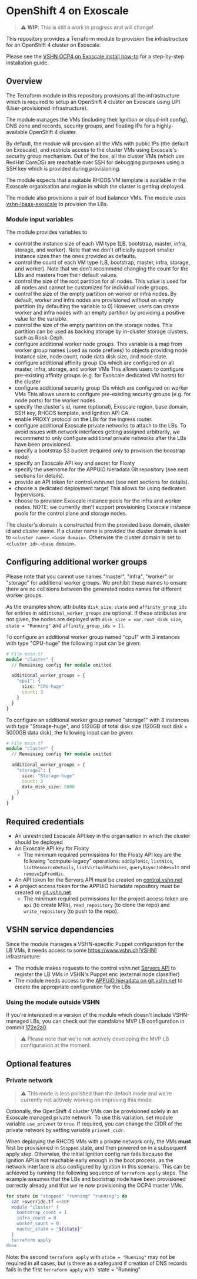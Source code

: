 # OpenShift 4 on Exoscale

> :warning: **WIP**: This is still a work in progress and will change!

This repository provides a Terraform module to provision the infrastructure for an OpenShift 4 cluster on Exoscale.

Please see the [VSHN OCP4 on Exoscale install how-to](https://openshift.docs.vshn.ch/oc4/how-tos/exoscale/install.html) for a step-by-step installation guide.

## Overview

The Terraform module in this repository provisions all the infrastructure which is required to setup an OpenShift 4 cluster on Exoscale using UPI (User-provisioned infrastructure).

The module manages the VMs (including their Ignition or cloud-init config), DNS zone and records, security groups, and floating IPs for a highly-available OpenShift 4 cluster.

By default, the module will provision all the VMs with public IPs (the default on Exoscale), and restricts access to the cluster VMs using Exoscale's security group mechanism.
Out of the box, all the cluster VMs (which use RedHat CoreOS) are reachable over SSH for debugging purposes using a SSH key which is provided during provisioning.

The module expects that a suitable RHCOS VM template is available in the Exoscale organisation and region in which the cluster is getting deployed.

The module also provisions a pair of load balancer VMs.
The module uses [vshn-lbaas-exoscale](https://github.com/appuio/terraform-modules/tree/main/modules/vshn-lbaas-exoscale) to provision the LBs.

### Module input variables

The module provides variables to

* control the instance size of each VM type (LB, bootstrap, master, infra, storage, and worker).
  Note that we don't officially support smaller instance sizes than the ones provided as defaults.
* control the count of each VM type (LB, bootstrap, master, infra, storage, and worker).
  Note that we don't recommend changing the count for the LBs and masters from their default values.
* control the size of the root partition for all nodes.
  This value is used for all nodes and cannot be customized for individual node groups.
* control the size of the empty partition on worker or infra nodes.
  By default, worker and infra nodes are provisioned without an empty partition (by defaulting the variable to 0)
  However, users can create worker and infra nodes with an empty partition by providing a positive value for the variable.
* control the size of the empty partition on the storage nodes.
  This partition can be used as backing storage by in-cluster storage clusters, such as Rook-Ceph.
* configure additional worker node groups.
  This variable is a map from worker group names (used as node prefixes) to objects providing node instance size, node count, node data disk size, and node state.
* configure additional affinity group IDs which are configured on all master, infra, storage, and worker VMs
  This allows users to configure pre-existing affinity groups (e.g. for Exoscale dedicated VM hosts) for the cluster
* configure additional security group IDs which are configured on worker VMs
  This allows users to configure pre-existing security groups (e.g. for node ports) for the worker nodes
* specify the cluster's id, name (optional), Exoscale region, base domain, SSH key, RHCOS template, and Ignition API CA.
* enable PROXY protocol on the LBs for the ingress router.
* configure additional Exoscale private networks to attach to the LBs.
  To avoid issues with network interfaces getting assigned arbitrarily, we recommend to only configure additional private networks after the LBs have been provisioned.
* specify a bootstrap S3 bucket (required only to provision the boostrap node)
* specify an Exoscale API key and secret for Floaty
* specify the username for the APPUiO hieradata Git repository (see next sections for details).
* provide an API token for control.vshn.net (see next sections for details).
* choose a dedicated deployment target
  This allows for using dedicated hypervisors.
* choose to provision Exoscale instance pools for the infra and worker nodes.
  NOTE: we currently don't support provisioning Exoscale instance pools for the control plane and storage nodes.

The cluster's domain is constructed from the provided base domain, cluster id and cluster name.
If a cluster name is provided the cluster domain is set to `<cluster name>.<base domain>`.
Otherwise the cluster domain is set to `<cluster id>.<base domain>`.

## Configuring additional worker groups

Please note that you cannot use names "master", "infra", "worker" or "storage" for additional worker groups.
We prohibit these names to ensure there are no collisions between the generated nodes names for different worker groups.

As the examples show, attributes `disk_size`, `state` and `affinity_group_ids` for entries in `additional_worker_groups` are optional.
If these attributes are not given, the nodes are deployed with `disk_size = var.root_disk_size`, `state = "Running"` and `affinity_group_ids = []`.

To configure an additional worker group named "cpu1" with 3 instances with type "CPU-huge" the following input can be given:

```terraform
# File main.tf
module "cluster" {
  // Remaining config for module omitted

  additional_worker_groups = {
    "cpu1": {
      size: "CPU-huge"
      count: 3
    }
  }
}
```

To configure an additional worker group named "storage1" with 3 instances with type "Storage-huge", and 5120GB of total disk size (120GB root disk + 5000GB data disk), the following input can be given:

```terraform
# File main.tf
module "cluster" {
  // Remaining config for module omitted

  additional_worker_groups = {
    "storage1": {
      size: "Storage-huge"
      count: 3
      data_disk_size: 5000
    }
  }
}
```

## Required credentials

* An unrestricted Exoscale API key in the organisation in which the cluster should be deployed
* An Exoscale API key for Floaty
  * The minimum required permissions for the Floaty API key are the following "compute-legacy" operations: `addIpToNic`, `listNics`, `listResourceDetails`, `listVirtualMachines`, `queryAsyncJobResult` and `removeIpFromNic`.
* An API token for the Servers API must be created on [control.vshn.net](https://control.vshn.net/tokens/_create/servers)
* A project access token for the APPUiO hieradata repository must be created on [git.vshn.net](https://git.vshn.net/appuio/appuio_hieradata/-/settings/access_tokens)
  * The minimum required permissions for the project access token are `api` (to create MRs), `read_repository` (to clone the repo) and `write_repository` (to push to the repo).

## VSHN service dependencies

Since the module manages a VSHN-specific Puppet configuration for the LB VMs, it needs access to some https://www.vshn.ch[VSHN] infrastructure:

* The module makes requests to the control.vshn.net [Servers API](https://control.docs.vshn.ch/control/api_servers.html) to register the LB VMs in VSHN's Puppet enc (external node classifier)
* The module needs access to the [APPUiO hieradata on git.vshn.net](https://git.vshn.net/appuio/appuio_hieradata) to create the appropriate configuration for the LBs

### Using the module outside VSHN

If you're interested in a version of the module which doesn't include VSHN-managed LBs, you can check out the standalone MVP LB configuration in commit [172e2a0](https://github.com/appuio/terraform-openshift4-exoscale/commit/172e2a074b6b23e995ba961da0688397a10474bb).

> :warning: Please note that we're not actively developing the MVP LB configuration at the moment.

## Optional features

### Private network

> :warning: This mode is less polished than the default mode and we're currently not actively working on improving this mode.

Optionally, the OpenShift 4 cluster VMs can be provisioned solely in an Exoscale managed private network.
To use this variation, set module variable `use_privnet` to `true`.
If required, you can change the CIDR of the private network by setting variable `privnet_cidr`.

When deploying the RHCOS VMs with a private network only, the VMs **must** first be provisioned in `Stopped` state, and then powered on in a subsequent apply step.
Otherwise, the initial Ignition config run fails because the Ignition API is not reachable early enough in the boot process, as the network interface is also configured by Ignition in this scenario.
This can be achieved by running the following sequence of `terraform apply` steps.
The example assumes that the LBs and bootstrap node have been provisioned correctly already and that we're now provisioning the OCP4 master VMs.

```bash
for state in "stopped" "running" "running"; do
  cat >override.tf <<EOF
  module "cluster" {
    bootstrap_count = 1
    infra_count = 0
    worker_count = 0
    master_state = "${state}"
  }
  terraform apply
done
```

Note: the second `terraform apply` with `state = "Running"` may not be required in all cases, but is there as a safeguard if creation of DNS records fails in the first `terraform apply` with `state = "Running".
